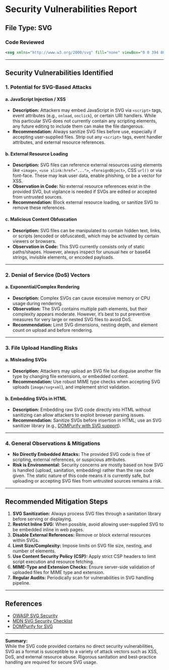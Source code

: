 # Security Vulnerabilities Report

## File Type: SVG

### Code Reviewed

```xml
<svg xmlns="http://www.w3.org/2000/svg" fill="none" viewBox="0 0 394 80">...</svg>
```

---

## Security Vulnerabilities Identified

### 1. **Potential for SVG-Based Attacks**

#### **a. JavaScript Injection / XSS**
- **Description:** Attackers may embed JavaScript in SVG via `<script>` tags, event attributes (e.g., `onload`, `onclick`), or certain URI handlers. While this particular SVG does not currently contain any scripting elements, any future editing to include them can make the file dangerous.
- **Recommendation:** Always sanitize SVG files before use, especially if accepting user-supplied files. Strip out any `<script>` tags, event handler attributes, and external resource references.

#### **b. External Resource Loading**
- **Description:** SVG files can reference external resources using elements like `<image>`, `<use xlink:href="...">`, `<foreignObject>`, CSS `url()` or via font-face. These may leak user data, enable phishing, or be a vector for XSS.
- **Observation in Code:** No external resource references exist in the provided SVG, but vigilance is needed if SVGs are edited or accepted from untrusted sources.
- **Recommendation:** Block external resource loading, or sanitize SVG to remove these references.

#### **c. Malicious Content Obfuscation**
- **Description:** SVG files can be manipulated to contain hidden text, links, or scripts (encoded or obfuscated), which may be activated by certain viewers or browsers.
- **Observation in Code:** This SVG currently consists only of static paths/shapes. However, always inspect for unusual hex or base64 strings, invisible elements, or encoded payloads.

---

### 2. **Denial of Service (DoS) Vectors**

#### **a. Exponential/Complex Rendering**
- **Description:** Complex SVGs can cause excessive memory or CPU usage during rendering.
- **Observation:** The SVG contains multiple path elements, but their complexity appears moderate. However, it’s best to put preventive measures for very large or nested SVG files to avoid DoS.
- **Recommendation:** Limit SVG dimensions, nesting depth, and element count on upload and before rendering.

---

### 3. **File Upload Handling Risks**

#### **a. Misleading SVGs**
- **Description:** Attackers may upload an SVG file but disguise another file type by changing file extensions, or embedded content.
- **Recommendation:** Use robust MIME type checks when accepting SVG uploads (`image/svg+xml`), and implement strict validation.

#### **b. Embedding SVGs in HTML**
- **Description:** Embedding raw SVG code directly into HTML without sanitizing can allow attackers to exploit browser parsing issues.
- **Recommendation:** Sanitize SVGs before insertion in HTML; use an SVG sanitizer library (e.g., [DOMPurify with SVG support](https://github.com/cure53/DOMPurify)).

---

### 4. **General Observations & Mitigations**

- **No Directly Embedded Attacks:** The provided SVG code is free of scripting, external references, or suspicious attributes.
- **Risk is Environmental:** Security concerns are mostly based on how SVG is handled (upload, sanitation, embedding) rather than the raw code given. The static nature of this code means it is currently safe, but uploading or accepting SVG files from untrusted sources remains a risk.

---

## Recommended Mitigation Steps

1. **SVG Sanitization:** Always process SVG files through a sanitation library before serving or displaying.
2. **Restrict Inline SVG:** When possible, avoid allowing user-supplied SVG to be embedded inline in web pages.
3. **Disable External References:** Remove or block external resources within SVGs.
4. **Limit Size/Complexity:** Impose limits on SVG file size, nesting, and number of elements.
5. **Use Content Security Policy (CSP):** Apply strict CSP headers to limit script execution and resource fetching.
6. **MIME-Type and Extension Checks:** Ensure server-side validation of uploaded files for MIME type and extension.
7. **Regular Audits:** Periodically scan for vulnerabilities in SVG handling pipeline.

---

## References

- [OWASP SVG Security](https://owasp.org/www-community/vulnerabilities/SVG_Security)
- [MDN SVG Security Checklist](https://developer.mozilla.org/en-US/docs/Web/SVG/SVG_as_an_Image)
- [DOMPurify for SVG](https://github.com/cure53/DOMPurify)

---

**Summary:**  
While the SVG code provided contains no direct security vulnerabilities, SVG as a format is susceptible to a variety of attack vectors such as XSS, DoS, and external resource abuse. Rigorous sanitation and best-practice handling are required for secure SVG usage.